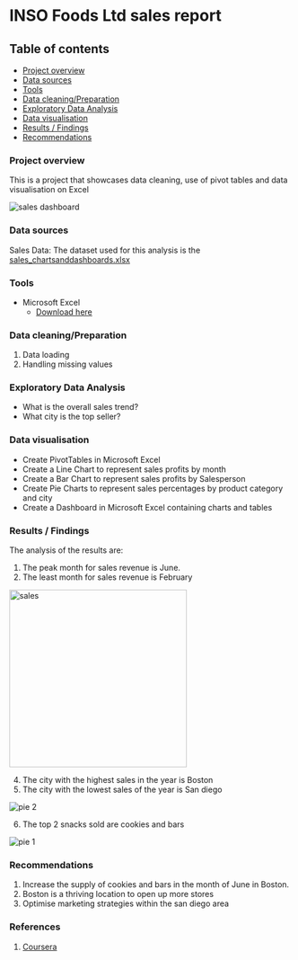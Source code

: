 # INSO Foods Ltd sales report


## Table of contents
- [Project overview](#Project-overview)
- [Data sources](#Data-sources)
- [Tools](Tools)
- [Data cleaning/Preparation](#Data-cleaning/Preparation)
- [Exploratory Data Analysis](#Exploratory-Data-Analysis)
- [Data visualisation](#Data-visualisation)
- [Results / Findings](#Results-/-Findings)
- [Recommendations](#Recommendations)


### Project overview
This is a project that showcases data cleaning, use of pivot tables and data visualisation on Excel

![sales dashboard](https://github.com/David-Bajulaiye/Sales-analysis-on-Excel/assets/144341829/86ec7d7a-f7b0-4099-aaa9-e305a3a7ef15)


### Data sources
Sales Data: The dataset used for this analysis is the [sales_chartsanddashboards.xlsx](https://github.com/David-Bajulaiye/Sales-analysis-on-Excel/files/13854943/sales_chartsanddashboards.xlsx)



### Tools
- Microsoft Excel
   - [Download here](https://microsoft.com)


### Data cleaning/Preparation
1. Data loading
2. Handling missing values


### Exploratory Data Analysis
- What is the overall sales trend?
- What city is the top seller?


### Data visualisation
- Create PivotTables in Microsoft Excel
- Create a Line Chart to represent sales profits by month
- Create a Bar Chart to represent sales profits by Salesperson
- Create Pie Charts to represent sales percentages by product category and city
- Create a Dashboard in Microsoft Excel containing charts and tables


### Results / Findings
The analysis of the results are:
1. The peak month for sales revenue is June.
2. The least month for sales revenue is February

<img width="316" alt="sales" src="https://github.com/David-Bajulaiye/Sales-analysis-on-Excel/assets/144341829/6634ba65-ee64-47c0-b032-39ed4aaed304">




4. The city with the highest sales in the year is Boston
5. The city with the lowest sales of the year is San diego

![pie 2](https://github.com/David-Bajulaiye/Sales-analysis-on-Excel/assets/144341829/cf161861-6d83-48a8-8ed8-8e03eefe7970)





  
6. The top 2 snacks sold are cookies and bars

![pie 1](https://github.com/David-Bajulaiye/Sales-analysis-on-Excel/assets/144341829/ddc6622c-43b1-4ee5-a4f3-64aeec5ed1b7)


 


### Recommendations
1. Increase the supply of cookies and bars in the month of June in Boston.
2. Boston is a thriving location to open up more stores
3. Optimise marketing strategies within the san diego area


### References
1. [Coursera](https://www.coursera.org/projects/create-charts-dashboards-using-microsoft-excel)
